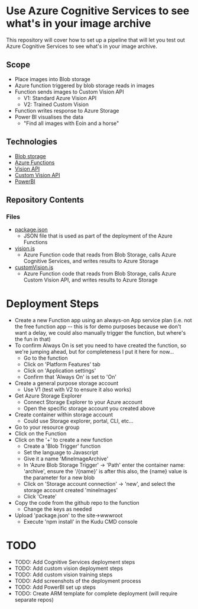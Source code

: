# Use Azure Cognitive Services to see what's in your image archive

This repository will cover how to set up a pipeline that will let you test out Azure Cognitive Services to see what's in your image archive. 

## Scope

- Place images into Blob storage
- Azure function triggered by blob storage reads in images
- Function sends images to Custom Vision API
  - V1: Standard Azure Vision API
  - V2: Trained Custom Vision
- Function writes response to Azure Storage
- Power BI visualises the data
  - "Find all images with Eoin and a horse"

## Technologies

- [Blob storage](https://azure.microsoft.com/en-gb/services/storage/blobs/)
- [Azure Functions](https://azure.microsoft.com/en-gb/services/functions/)
- [Vision API](https://azure.microsoft.com/en-gb/services/cognitive-services/computer-vision/)
- [Custom Vision API](https://azure.microsoft.com/en-gb/services/cognitive-services/custom-vision-service/)
- [PowerBI](https://powerbi.microsoft.com/en-us/)

## Repository Contents

### Files

- [package.json](package.json)
  - JSON file that is used as part of the deployment of the Azure Functions
- [vision.js](vision.js)
  - Azure Function code that reads from Blob Storage, calls Azure Cognitive Services, and writes results to Azure Storage
- [customVision.js](customVision.js)
  - Azure Function code that reads from Blob Storage, calls Azure Custom Vision API, and writes results to Azure Storage

# Deployment Steps

- Create a new Function app using an always-on App service plan (i.e. not the free function app -- this is for demo purposes because we don't want a delay, we could also manually trigger the function, but where's the fun in that)
- To confirm Always On is set you need to have created the function, so we're jumping ahead, but for completeness I put it here for now…
  - Go to the function
  - Click on 'Platform Features' tab
  - Click on 'Application settings'
  - Confirm that 'Always On' is set to 'On'
- Create a general purpose storage account
  - Use V1 (test with V2 to ensure it also works)
- Get Azure Storage Explorer
  - Connect Storage Explorer to your Azure account
  - Open the specific storage account you created above
- Create container within storage account
  - Could use Storage explorer, portal, CLI, etc…
- Go to your resource group
- Click on the Function
- Click on the '+' to create a new function
  - Create a 'Blob Trigger' function
  - Set the language to Javascript
  - Give it a name 'MineImageArchive'
  - In 'Azure Blob Storage Trigger' -> 'Path' enter the container name: 'archive', ensure the '/{name}' is after this also, the {name} value is the parameter for a new blob
  - Click on 'Storage account connection' -> 'new', and select the storage account created 'mineImages'
  - Click 'Create'
- Copy the code from the github repo to the function
  - Change the keys as needed
- Upload 'package.json' to the site->wwwroot
  - Execute 'npm install' in the Kudu CMD console
  
# TODO

- TODO: Add Cognitive Services deployment steps
- TODO: Add custom vision deployment steps
- TODO: Add custom vision training steps
- TODO: Add screenshots of the deployment process
- TODO: Add PowerBI set up steps
- TODO: Create ARM template for complete deployment (will require separate repos)



